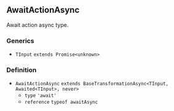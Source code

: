 AwaitActionAsync
----------------

Await action async type.

### Generics

*   `TInput` `extends Promise<unknown>`

### Definition

*   `AwaitActionAsync` `extends BaseTransformationAsync<TInput, Awaited<TInput>, never>`
    *   `type` `'await'`
    *   `reference` `typeof awaitAsync`